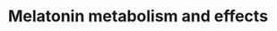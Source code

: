 ---
annotations:
- id: DOID:535
  parent: disease of mental health
  type: Disease Ontology
  value: sleep disorder
- id: DOID:0060037
  parent: disease of mental health
  type: Disease Ontology
  value: developmental disorder of mental health
- id: DOID:162
  parent: disease of cellular proliferation
  type: Disease Ontology
  value: cancer
- id: PW:0000465
  parent: signaling pathway
  type: Pathway Ontology
  value: hormone signaling pathway
authors:
- Fehrhart
- Evelo
- Mkutmon
- MaintBot
- Egonw
- Khanspers
- AlexanderPico
- Justgerrardz
- Marvin M2
- Eweitz
citedin:
- link: PMC7929374
  title: Identification of biomarkers and pathways for the SARS-CoV-2 infections that
    make complexities in pulmonary arterial hypertension patients (2021)
- link: PMC7329820
  title: Citalopram-induced pathways regulation and tentative treatment-outcome-predicting
    biomarkers in lymphoblastoid cell lines from depression patients (2020)
- link: 10.1159/000535120
  title: Human Monocytes Exposed to SARS-CoV-2 Display Features of Innate Immune Memory
    Producing High Levels of CXCL10 upon Restimulation (2023)
- link: 10.1186/s13148-023-01612-8
  title: 'Methylation analysis by targeted bisulfite sequencing in large for gestational
    age (LGA) newborns: the LARGAN cohort (2024)'
communities: []
description: Melatonin is an important regulator of circadian rythmus and influences
  also insulin secretion, immune function, retinal function and neuroprotection. The
  synthesis starts with the amino acid tryptophan which is catalyzed to serotonin.
  AANAT and ASMT catalyze the reaction to N-acetylserotonin and melatonin, respectively.
  Melatonin is mainly discarded by the liver enzyme CYP1A2 but other enzymes from
  the cytochrome family are also known to metabolize melatonin. Recent investigation
  show e.g. that melatonin plays an important role in colon cancer growth.    Proteins
  on this pathway have targeted assays available via the [CPTAC Assay Portal](https://assays.cancer.gov/available_assays?wp_id=WP3298).
last-edited: 2025-03-11
ndex: 9b9acb46-8b66-11eb-9e72-0ac135e8bacf
organisms:
- Homo sapiens
redirect_from:
- /index.php/Pathway:WP3298
- /instance/WP3298
- /instance/WP3298_r137949
revision: r137949
schema-jsonld:
- '@context': https://schema.org/
  '@id': https://wikipathways.github.io/pathways/WP3298.html
  '@type': Dataset
  creator:
    '@type': Organization
    name: WikiPathways
  description: Melatonin is an important regulator of circadian rythmus and influences
    also insulin secretion, immune function, retinal function and neuroprotection.
    The synthesis starts with the amino acid tryptophan which is catalyzed to serotonin.
    AANAT and ASMT catalyze the reaction to N-acetylserotonin and melatonin, respectively.
    Melatonin is mainly discarded by the liver enzyme CYP1A2 but other enzymes from
    the cytochrome family are also known to metabolize melatonin. Recent investigation
    show e.g. that melatonin plays an important role in colon cancer growth.    Proteins
    on this pathway have targeted assays available via the [CPTAC Assay Portal](https://assays.cancer.gov/available_assays?wp_id=WP3298).
  keywords:
  - 5-Hydroxyindoleacetic acid
  - 5-Methoxytryptamine
  - 5-methoxypsoralen
  - 6-Hydroxymelatonin
  - 6-Sulfatoxymelatonin
  - AANAT
  - ACHE
  - ADRB
  - APOE
  - ARNTL
  - ASMT
  - Arntl
  - Bufotenin
  - CAM
  - CLOCK
  - CRY1
  - CRY2
  - CSNK1D
  - CSNK1E
  - CYP1A1
  - CYP1A2
  - CYP1B1
  - CYP2C19
  - CYP2D6
  - 'CaMK2 '
  - Clock
  - Cry
  - ECE-1
  - EDN1
  - Ethinhyloestradiol
  - FOXO1
  - GSK3B
  - IRAK1
  - Lipopolysaccharide
  - MAOA
  - 'MAP2 '
  - MTNR1A
  - MTNR1B
  - Melatonin
  - N,N-Dimethyltryptamine
  - N-Acetylserotonin
  - NFKB1
  - Noradrenaline
  - PER1
  - PER2
  - PER3
  - PKC
  - Per
  - Pinoline
  - SIRT1
  - SULT1A1
  - Serotonin
  - TRAF6
  - cAMP
  - cyclic 3-hydroxymelatonin
  - cyclic 6-hydroxymelatonin
  - free radicals
  license: CC0
  name: Melatonin metabolism and effects
seo: CreativeWork
title: Melatonin metabolism and effects
wpid: WP3298
---